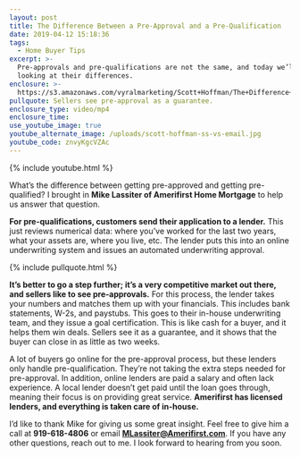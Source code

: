 ```yaml
---
layout: post
title: The Difference Between a Pre-Approval and a Pre-Qualification
date: 2019-04-12 15:18:36
tags:
  - Home Buyer Tips
excerpt: >-
  Pre-approvals and pre-qualifications are not the same, and today we’ll be
  looking at their differences.
enclosure: >-
  https://s3.amazonaws.com/vyralmarketing/Scott+Hoffman/The+Difference+Between+a+Pre-Approval+and+a+Pre-Qualification.mp4
pullquote: Sellers see pre-approval as a guarantee.
enclosure_type: video/mp4
enclosure_time:
use_youtube_image: true
youtube_alternate_image: /uploads/scott-hoffman-ss-vs-email.jpg
youtube_code: znvyKgcVZAc
---
```


{% include youtube.html %}

What’s the difference between getting pre-approved and getting pre-qualified? I brought in **Mike Lassiter of Amerifirst Home Mortgage** to help us answer that question.

**For pre-qualifications, customers send their application to a lender.** This just reviews numerical data: where you’ve worked for the last two years, what your assets are, where you live, etc. The lender puts this into an online underwriting system and issues an automated underwriting approval.

{% include pullquote.html %}

**It’s better to go a step further; it’s a very competitive market out there, and sellers like to see pre-approvals.** For this process, the lender takes your numbers and matches them up with your financials. This includes bank statements, W-2s, and paystubs. This goes to their in-house underwriting team, and they issue a goal certification. This is like cash for a buyer, and it helps them win deals. Sellers see it as a guarantee, and it shows that the buyer can close in as little as two weeks.

A lot of buyers go online for the pre-approval process, but these lenders only handle pre-qualification. They’re not taking the extra steps needed for pre-approval. In addition, online lenders are paid a salary and often lack experience. A local lender doesn’t get paid until the loan goes through, meaning their focus is on providing great service. **Amerifirst has licensed lenders, and everything is taken care of in-house.**

I’d like to thank Mike for giving us some great insight. Feel free to give him a call at **919-618-4806** or email **[MLassiter@Amerifirst.com](mailto:MLassiter@Amerifirst.com)**. If you have any other questions, reach out to me. I look forward to hearing from you soon.